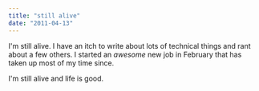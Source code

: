 ```yaml
---
title: "still alive"
date: "2011-04-13"
---
```


I'm still alive. I have an itch to write about lots of technical
things and rant about a few others. I started an _awesome_ new job
in February that has taken up most of my time since.

I'm still alive and life is good.

